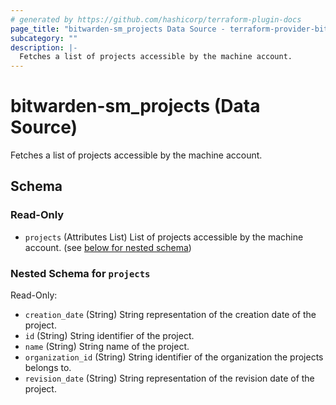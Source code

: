 ```yaml
---
# generated by https://github.com/hashicorp/terraform-plugin-docs
page_title: "bitwarden-sm_projects Data Source - terraform-provider-bitwarden-sm"
subcategory: ""
description: |-
  Fetches a list of projects accessible by the machine account.
---
```


# bitwarden-sm_projects (Data Source)

Fetches a list of projects accessible by the machine account.



<!-- schema generated by tfplugindocs -->
## Schema

### Read-Only

- `projects` (Attributes List) List of projects accessible by the machine account. (see [below for nested schema](#nestedatt--projects))

<a id="nestedatt--projects"></a>
### Nested Schema for `projects`

Read-Only:

- `creation_date` (String) String representation of the creation date of the project.
- `id` (String) String identifier of the project.
- `name` (String) String name of the project.
- `organization_id` (String) String identifier of the organization the projects belongs to.
- `revision_date` (String) String representation of the revision date of the project.
